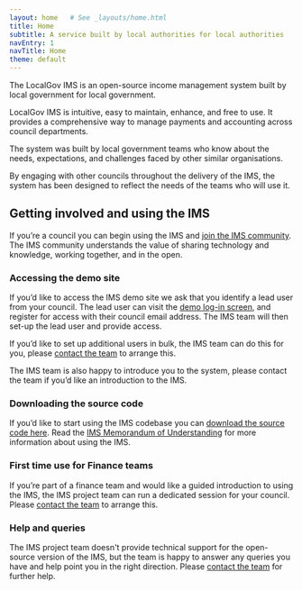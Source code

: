 ```yaml
---
layout: home   # See _layouts/home.html
title: Home
subtitle: A service built by local authorities for local authorities
navEntry: 1
navTitle: Home
theme: default
---
```


The LocalGov IMS is an open-source income management system built by local government for local government.

LocalGov IMS is intuitive, easy to maintain, enhance, and free to use. It provides a comprehensive way to manage payments and accounting across council departments.

The system was built by local government teams who know about the needs, expectations, and challenges faced by other similar organisations.

By engaging with other councils throughout the delivery of the IMS, the system has been designed to reflect the needs of the teams who will use it. 

## Getting involved and using the IMS 

If you’re a council you can begin using the IMS and [join the IMS community](https://localgovims.slack.com). The IMS community understands the value of sharing technology and knowledge, working together, and in the open.

### Accessing the demo site

If you’d like to access the IMS demo site we ask that you identify a lead user from your council. The lead user can visit the [demo log-in screen](/demo), and register for access with their council email address. The IMS team will then set-up the lead user and provide access. 

If you’d like to set up additional users in bulk, the IMS team can do this for you, please [contact the team](/contact) to arrange this. 

The IMS team is also happy to introduce you to the system, please contact the team if you’d like an introduction to the IMS. 

### Downloading the source code

If you’d like to start using the IMS codebase you can [download the source code here](https://github.com/localgovims). Read the [IMS Memorandum of Understanding](/documentation) for more information about using the IMS.

### First time use for Finance teams

If you’re part of a finance team and would like a guided introduction to using the IMS, the IMS project team can run a dedicated session for your council. Please [contact the team](/contact) to arrange this.  

### Help and queries

The IMS project team doesn't provide technical support for the open-source version of the IMS, but the team is happy to answer any queries you have and help point you in the right direction. Please [contact the team](/contacts) for further help.